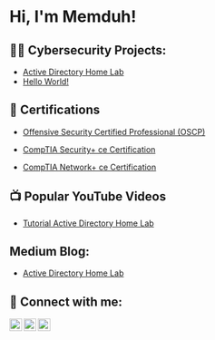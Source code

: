<h1>Hi, I'm Memduh! </h1>

<h2>👨‍💻 Cybersecurity Projects:</h2>

- [Active Directory Home Lab]()
- [Hello World!]()

<h2>📄 Certifications</h2>

- [Offensive Security Certified Professional (OSCP)](https://www.credential.net/0d5df5ee-6d11-40c5-911b-6af4f9f5d904#gs.l51g8y)

- [CompTIA Security+ ce Certification](https://www.credly.com/badges/d3568991-3e5e-46d8-b7bc-4eb5d47abf9c?source=linked_in_profile)

- [CompTIA Network+ ce Certification](https://www.credly.com/badges/6645237b-79f2-4bff-8dfd-a4050234926b/linked_in_profile)


<h2>📺 Popular YouTube Videos</h2>

- [Tutorial Active Directory Home Lab]()

<h2>    Medium Blog:</h2>

- [Active Directory Home Lab]()

<h2> 🤳 Connect with me:</h2>

[<img align="left" alt="JoshMadakor | YouTube" width="22px" src="https://cdn.jsdelivr.net/npm/simple-icons@v3/icons/youtube.svg" />][youtube]
[<img align="left" alt="JoshMadakor | Twitter" width="22px" src="https://cdn.jsdelivr.net/npm/simple-icons@v3/icons/twitter.svg" />][twitter]
[<img align="left" alt="JoshMadakor | LinkedIn" width="22px" src="https://cdn.jsdelivr.net/npm/simple-icons@v3/icons/linkedin.svg" />][linkedin]


[twitter]: https://twitter.com/memduhtura
[youtube]: https://www.youtube.com/channel/UCIOwsV_BEPx0iLbJnvpbMBw
[linkedin]:https://www.linkedin.com/in/dr-memduh-tura-43bb50b4/




<!--
memduh tura
-->
